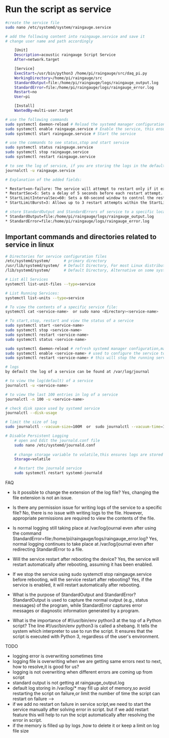 # Run the script as service

```bash
#create the service file
sudo nano /etc/systemd/system/raingauge.service

# add the following content into raingauge.service and save it
# change user name and path accordingly

    [Unit]
    Description=acoustic raingauge Script Service
    After=network.target

    [Service]
    ExecStart=/usr/bin/python3 /home/pi/raingauge/src/daq_pi.py
    WorkingDirectory=/home/pi/raingauge/src
    StandardOutput=file:/home/pi/raingauge/logs/raingauge_output.log
    StandardError=file:/home/pi/raingauge/logs/raingauge_error.log
    Restart=no
    User=pi

    [Install]
    WantedBy=multi-user.target

# use the following commands
sudo systemctl daemon-reload # Reload the systemd manager configuration to recognize the new service.
sudo systemctl enable raingauge.service # Enable the service, this ensure service to start after reboot 
sudo systemctl start raingauge.service # Start the service

# use the commands to see status,stop and start service
sudo systemctl status raingauge.service
sudo systemctl stop raingauge.service
sudo systemctl restart raingauge.service

# to see the log of service, if you are storing the logs in the default directory
journalctl -u raingauge.service

```

```bash
# Explanation of the added fields:

* Restart=on-failure: The service will attempt to restart only if it exits with a failure status.
* RestartSec=5: Sets a delay of 5 seconds before each restart attempt.
* StartLimitIntervalSec=60: Sets a 60-second window to control the restart behavior.
* StartLimitBurst=3: Allows up to 3 restart attempts within the StartLimitIntervalSec window.

# store StandardOutput and StandardErrors of service to a specific location
* StandardOutput=file:/home/pi/raingauge/logs/raingauge_output.log
* StandardError=file:/home/pi/raingauge/logs/raingauge_error.log
```

## Important commands and directories related to service in linux

```bash
# Directories for service configuration files
/etc/systemd/system/      # primary directory
/usr/lib/systemd/system/  # Default Directory, For most Linux distributions
/lib/systemd/system/      # Default Directory, Alternative on some systems.

# List All Services
systemctl list-unit-files --type=service

# List Running Services:
systemctl list-units --type=service

# To view the contents of a specific service file:
systemctl cat <service-name>  or sudo nano <directory><service-name>

# To start,stop, restart and view the status of a service
sudo systemctl start <service-name>
sudo systemctl stop <service-name>
sudo systemctl restart <service-name>
sudo systemctl status <service-name>

sudo systemctl daemon-reload # refresh systemd manager configuration,make sure you use this when ever you edit service configuration file
sudo systemctl enable <service-name> # used to configure the service to start automatically at boot. 
sudo systemctl restart <service-name> # this will stop the running service and restart it  

# logs
by default the log of a service can be found at /var/log/journal

# to view the log(default) of a service
journalctl -u <service-name>

# to view the last 100 entries in log of a service
journalctl -n 100 -u <service-name>

# check disk space used by systemd service
journalctl --disk-usage

# limit the size of log
sudo journalctl --vacuum-size=100M  or  sudo journalctl --vacuum-time=1week

# Disable Persistent Logging
    # open and Edit the journald.conf file
    sudo nano /etc/systemd/journald.conf
    
    # change storage variable to volatile,this ensures logs are stored in RAM and cleared on reboot.
    Storage=volatile

    # Restart the journald service
    sudo systemctl restart systemd-journald
```

FAQ
* Is it possible to change the extension of the log file?
Yes, changing the file extension is not an issue.

* Is there any permission issue for writing logs of the service to a specific file?
No, there is no issue with writing logs to the file. However, appropriate permissions are required to view the contents of the file.

* Is normal logging still taking place at /var/log/journal even after using the command StandardError=file:/home/pi/raingauge/logs/raingauge_error.log?
Yes, normal logging continues to take place at /var/log/journal even after redirecting StandardError to a file.

* Will the service restart after rebooting the device?
Yes, the service will restart automatically after rebooting, assuming it has been enabled.

* If we stop the service using sudo systemctl stop raingauge.service before rebooting, will the service restart after rebooting?
Yes, if the service is enabled, it will restart automatically after rebooting.

* What is the purpose of StandardOutput and StandardError?
StandardOutput is used to capture the normal output (e.g., status messages) of the program, while StandardError captures error messages or diagnostic information generated by a program.

* What is the importance of #!/usr/bin/env python3 at the top of a Python script?
The line #!/usr/bin/env python3 is called a shebang. It tells the system which interpreter to use to run the script. It ensures that the script is executed with Python 3, regardless of the user's environment.


TODO
* logging error is overwriting sometimes time
* logging file is overwriting when we are getting same errors next to next, how to resolve,it is good for us? 
* logging is  not overwriting when different errors are coming up from script
* standard output is not getting at raingauge_output.log
* default log storing in /var/log/* may fill up alot of memory,so avoid restarting the script on failure,or limit the number of time the script can restart on failure -->
* if we add no restart on failure in service script,we need to start the service manually after solving error in script. but if we add restart feature this will help to run the scipt automatically after resolving the error in script.
* if the memory is filled up by logs ,how to delete it or keep a limit on log file size

